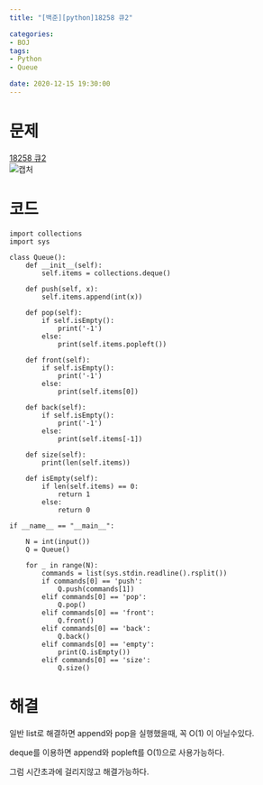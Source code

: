 ```yaml
---
title: "[백준][python]18258 큐2"

categories: 
- BOJ
tags: 
- Python
- Queue

date: 2020-12-15 19:30:00
---
```


<!--
(Last Updated On: 12 15, 2020)
-->

# 문제

[18258 큐2](https://www.acmicpc.net/problem/18258)  
![캡처](https://user-images.githubusercontent.com/20227720/102205305-5bf7f180-3f0e-11eb-890b-7165ee3161e8.PNG)  

# 코드

```python3
import collections
import sys

class Queue():
    def __init__(self):
        self.items = collections.deque()

    def push(self, x):
        self.items.append(int(x))

    def pop(self):
        if self.isEmpty():
            print('-1')
        else:
            print(self.items.popleft())

    def front(self):
        if self.isEmpty():
            print('-1')
        else:
            print(self.items[0])

    def back(self):
        if self.isEmpty():
            print('-1')
        else:
            print(self.items[-1])

    def size(self):
        print(len(self.items))

    def isEmpty(self):
        if len(self.items) == 0:
            return 1
        else:
            return 0

if __name__ == "__main__":

    N = int(input())
    Q = Queue()

    for _ in range(N):
        commands = list(sys.stdin.readline().rsplit())
        if commands[0] == 'push':
            Q.push(commands[1])
        elif commands[0] == 'pop':
            Q.pop()
        elif commands[0] == 'front':
            Q.front()
        elif commands[0] == 'back':
            Q.back()
        elif commands[0] == 'empty':
            print(Q.isEmpty())
        elif commands[0] == 'size':
            Q.size()
```

# 해결

일반 list로 해결하면 append와 pop을 실행했을때, 꼭 O(1) 이 아닐수있다.

deque를 이용하면 append와 popleft를 O(1)으로 사용가능하다.

그럼 시간초과에 걸리지않고 해결가능하다.